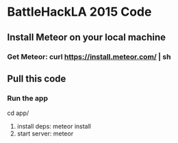 # BattleHackLA 2015 Code

## Install Meteor on your local machine
### Get Meteor: curl https://install.meteor.com/ | sh

## Pull this code

### Run the app
cd app/

1. install deps: meteor install
2. start server: meteor
